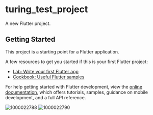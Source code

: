 # turing_test_project

A new Flutter project.

## Getting Started

This project is a starting point for a Flutter application.

A few resources to get you started if this is your first Flutter project:

- [Lab: Write your first Flutter app](https://docs.flutter.dev/get-started/codelab)
- [Cookbook: Useful Flutter samples](https://docs.flutter.dev/cookbook)

For help getting started with Flutter development, view the
[online documentation](https://docs.flutter.dev/), which offers tutorials,
samples, guidance on mobile development, and a full API reference.

![1000022788](https://user-images.githubusercontent.com/54126006/215635911-e88076bd-42a8-469c-9197-bab119e2e948.jpg)
![1000022790](https://user-images.githubusercontent.com/54126006/215636273-d0831c35-7e2d-4513-8eba-9f2ece7dcc07.jpg)

